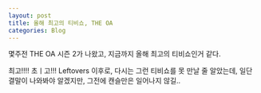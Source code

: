 ```yaml
---
layout: post
title: 올해 최고의 티비쇼, THE OA
categories: Blog
---
```



몇주전 THE OA 시즌 2가 나왔고, 지금까지 올해 최고의 티비쇼인거 같다.

최고!!!! 초ㅣ고!!!
Leftovers 이후로, 다시는 그런 티비쇼를 못 만날 줄 알았는데,
일단 결말이 나와봐야 알겠지만, 그전에 캔슬만은 일어나지 않길..
